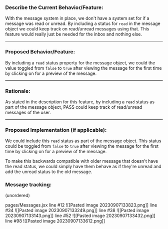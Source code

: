 ### Describe the Current Behavior/Feature:

With the message system in place, we don't have a system set for if a message was read or unread. By including a status for `read` in the message object we could keep track on read/unread messages using that. This feature would really just be needed for the inbox and nothing else.

___

### Proposed Behavior/Feature:

By including a `read` status property for the message object, we could the value toggled from `false` to `true` after viewing the message for the first time by clicking on for a preview of the message.

___

### Rationale:

As stated in the description for this feature, by including a `read` status as part of the message object, PASS could keep track of read/unread messages of the user.

___

### Proposed Implementation (if applicable):

We could include this `read` status as part of the message object. This status could be toggled from `false` to `true` after viewing the message for the first time by clicking on for a preview of the message.

To make this backwards compatible with older message that doesn't have the read status, we could simply have them behave as if they're unread and add the unread status to the old message.


### Message tracking:
(unordered)

pages/Messages.jsx
line #12
![[Pasted image 20230907133823.png]]
line #34
![[Pasted image 20230907133249.png]]
line #38
![[Pasted image 20230907133143.png]]
line #52
![[Pasted image 20230907133432.png]]
line #98
![[Pasted image 20230907133612.png]]

